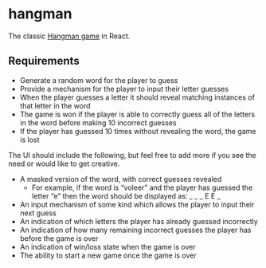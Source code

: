 # hangman

The classic [Hangman
game](<https://en.wikipedia.org/wiki/Hangman_(game)>) in React.


## Requirements

- Generate a random word for the player to guess
- Provide a mechanism for the player to input their letter guesses
- When the player guesses a letter it should reveal matching instances of
  that letter in the word
- The game is won if the player is able to correctly guess all of the letters
  in the word before making 10 incorrect guesses
- If the player has guessed 10 times without revealing the word, the game is
  lost

The UI should include the following, but feel free to add more if you see the
need or would like to get creative.

- A masked version of the word, with correct guesses revealed
  - For example, if the word is “voleer” and the player has guessed the
    letter “e” then the word should be displayed as: \_ \_ _ E E _
- An input mechanism of some kind which allows the player to input their next guess
- An indication of which letters the player has already guessed incorrectly
- An indication of how many remaining incorrect guesses the player has before
  the game is over
- An indication of win/loss state when the game is over
- The ability to start a new game once the game is over
